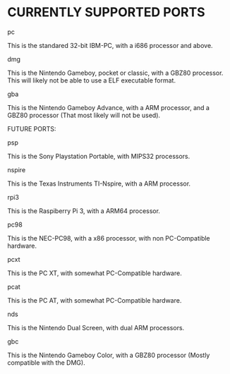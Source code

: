 # CURRENTLY SUPPORTED PORTS

pc

This is the standared 32-bit IBM-PC, with a i686 processor and above.

dmg

This is the Nintendo Gameboy, pocket or classic, with a GBZ80 processor. This will likely not be able to use a ELF executable format.

gba

This is the Nintendo Gameboy Advance, with a ARM processor, and a GBZ80 processor (That most likely will not be used).

FUTURE PORTS:

psp

This is the Sony Playstation Portable, with MIPS32 processors.

nspire

This is the Texas Instruments TI-Nspire, with a ARM processor.

rpi3

This is the Raspiberry Pi 3, with a ARM64 processor.

pc98

This is the NEC-PC98, with a x86 processor, with non PC-Compatible hardware.

pcxt

This is the PC XT, with somewhat PC-Compatible hardware.

pcat

This is the PC AT, with somewhat PC-Compatible hardware.

nds

This is the Nintendo Dual Screen, with dual ARM processors.

gbc

This is the Nintendo Gameboy Color, with a GBZ80 processor (Mostly compatible with the DMG).
